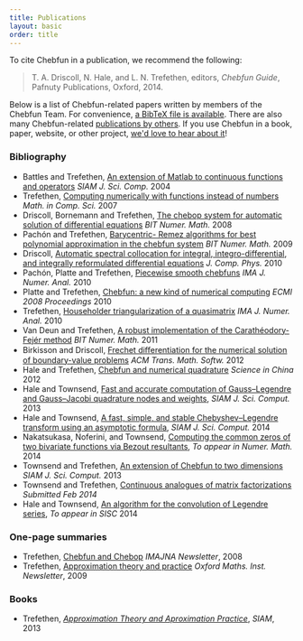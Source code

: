 ```yaml
---
title: Publications
layout: basic
order: title
---
```


To cite Chebfun in a publication, we recommend the following:

<blockquote>
T. A. Driscoll, N. Hale, and L. N. Trefethen, editors,
<em>Chebfun Guide</em>, Pafnuty Publications, Oxford, 2014.
</blockquote>

Below is a list of Chebfun-related papers written by members of the Chebfun
Team. For convenience, [a BibTeX file is available](../chebfun.bib). There are
also many Chebfun-related [publications by
others](http://scholar.google.com/scholar?as_ylo=2012&q=chebfun). If you use
Chebfun in a book, paper, website, or other project, [we'd love to hear about
it](../support)!

<div class='row'>
<div class='col-sm-6'>
  <h3>Bibliography</h3>
  <ul>

<li>Battles and Trefethen, <a href="chebfun_paper.pdf" target="_blank">An
  extension of Matlab to continuous functions and operators</a> <em>SIAM J. Sci.
  Comp.</em> 2004</li>

<li>Trefethen, <a href="trefethen_functions.pdf" target="_blank">Computing
  numerically with functions instead of numbers</a> <em>Math. in Comp. Sci.</em>
  2007</li>

<li>Driscoll, Bornemann and Trefethen, <a href="driscoll_born_tref.pdf"
  target="_blank">The chebop system for automatic solution of differential
  equations</a> <em>BIT Numer. Math.</em> 2008</li>

<li>Pach&#243;n and Trefethen, <a href="remez.pdf" target="_blank">Barycentric-
  Remez algorithms for best polynomial approximation in the chebfun system</a>
  <em>BIT Numer. Math.</em> 2009</li>

<li>Driscoll, <a href="driscoll2010.pdf" target="_blank">Automatic spectral
collocation for integral, integro-differential, and integrally reformulated
differential equations</a> <em>J. Comp. Phys.</em> 2010</li>

<li>Pach&#243;n, Platte and Trefethen, <a href="pachon_et_al_submitted.pdf"
  target="_blank">Piecewise smooth chebfuns</a> <em>IMA J. Numer. Anal.</em> 2010</li>

<li>Platte and Trefethen, <a href="platte_trefethen.pdf"
  target="_blank">Chebfun: a new kind of numerical computing</a> <em>ECMI 2008
  Proceedings</em> 2010</li>

<li>Trefethen, <a href="trefethen_householder.pdf" target="_blank">Householder
  triangularization of a quasimatrix</a> <em>IMA J. Numer. Anal.</em> 2010</li>

<li>Van Deun and Trefethen, <a
  href="http://eprints.maths.ox.ac.uk/926/1/NA-10-03.pdf" target="_blank">A
  robust implementation of the Carath&#233;odory-Fej&#233;r method</a> <em>BIT
  Numer. Math.</em> 2011</li>

<li>Birkisson and Driscoll, <a href='2012-BirkissonDriscoll-26.pdf'>Frechet
  diﬀerentiation for the numerical solution of boundary-value problems</a>
  <em>ACM Trans. Math. Softw.</em> 2012</li>

<li>Hale and Trefethen, <a href="hale_trefethen_Feb142012.pdf"
  target="_blank">Chebfun and numerical quadrature</a> <em>Science in China</em>
  2012</li>

<li>Hale and Townsend, <a href="HaleTownsend2013a.pdf" target="_blank">Fast and
  accurate computation of Gauss–Legendre and Gauss–Jacobi quadrature nodes and
  weights</a>, <em>SIAM J. Sci. Comput.</em> 2013</li>

<li>Hale and Townsend, <a href="HaleTownsend2013b_PREPRINT.pdf"
  target="_blank">A fast, simple, and stable Chebyshev–Legendre transform
  using an asymptotic formula</a>, <em>SIAM J. Sci. Comput.</em> 2014</li>

<li>Nakatsukasa, Noferini, and Townsend, <a href="biroots.pdf"
  target="_blank">Computing the common zeros of two bivariate functions via
  Bezout resultants</a>, <em>To appear in Numer. Math.</em> 2014</li>

<li>Townsend and Trefethen, <a href="Chebfun2paper.pdf" target="_blank">An
  extension of Chebfun to two dimensions</a> <em>SIAM J. Sci. Comput.</em> 2013</li>

<li>Townsend and Trefethen, <a href="townsend_trefethen2014.pdf"
  target="_blank">Continuous analogues of matrix factorizations</a>
  <em>Submitted Feb 2014</em></li>

<li>Hale and Townsend, <a href="HaleTownsend2014_PREPRINT.pdf"
  target="_blank">An algorithm for the convolution of Legendre series</a>,
  <em>To appear in SISC</em> 2014</li>

  </ul>
</div>





<div class='col-sm-6'>
  <h3>One-page summaries</h3>
  <ul>

<li>Trefethen, <a href="trefethen_imana.pdf" target="_blank">Chebfun and
  Chebop</a> <em>IMAJNA Newsletter</em>, 2008</li>

<li>Trefethen, <a href="trefethen_newsletter.pdf" target="_blank">Approximation
  theory and practice</a> <em>Oxford Maths. Inst. Newsletter</em>, 2009</li>

  </ul>
  <h3>Books</h3>
  <ul>

<li>Trefethen, <em><a href="../ATAP/" target="_blank">Approximation Theory and
  Aproximation Practice</a></em>, <em>SIAM</em>, 2013</li>

  </ul>
</div>
</div>
